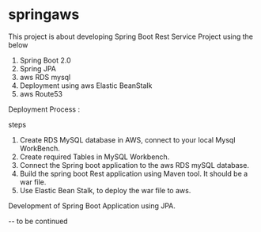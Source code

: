 # springaws

This project is about developing Spring Boot Rest Service Project using the below

1. Spring Boot 2.0
2. Spring JPA
3. aws RDS mysql
4. Deployment using aws Elastic BeanStalk
5. aws Route53


Deployment Process :
 
steps 

1. Create RDS MySQL database in AWS, connect to your local Mysql WorkBench.
2. Create required Tables in MySQL Workbench. 
3. Connect the Spring boot application to the aws RDS mySQL database.
4. Build the spring boot Rest application using Maven tool. It should be a war file.
5. Use Elastic Bean Stalk, to deploy the war file to aws.


Development of Spring Boot Application using JPA.

-- to be continued
